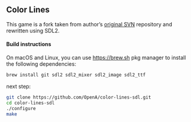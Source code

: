 ## Color Lines

This game is a fork taken from author’s [original SVN](https://code.google.com/p/color-lines) repository and rewritten using SDL2.

#### Build instructions
On macOS and Linux, you can use https://brew.sh pkg manager to install the following dependencies:
```sh
brew install git sdl2 sdl2_mixer sdl2_image sdl2_ttf
```
next step:
```sh
git clone https://github.com/OpenA/color-lines-sdl.git
cd color-lines-sdl
./configure
make
```
